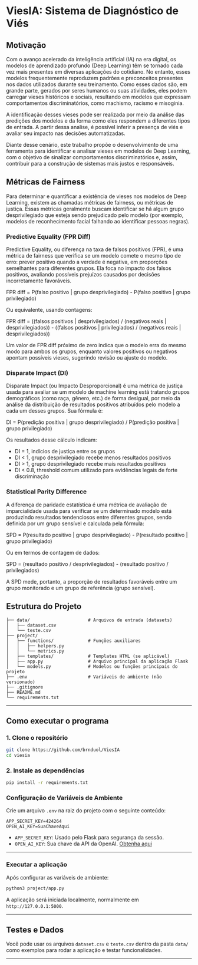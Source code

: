 # ViesIA: Sistema de Diagnóstico de Viés

## Motivação
Com o avanço acelerado da inteligência artificial (IA) na era digital, os modelos de aprendizado profundo (Deep Learning) têm se tornado cada vez mais presentes em diversas aplicações do cotidiano. No entanto, esses modelos frequentemente reproduzem padrões e preconceitos presentes nos dados utilizados durante seu treinamento. Como esses dados são, em grande parte, gerados por seres humanos ou suas atividades, eles podem carregar vieses históricos e sociais, resultando em modelos que expressam comportamentos discriminatórios, como machismo, racismo e misoginia.

A identificação desses vieses pode ser realizada por meio da análise das predições dos modelos e da forma como eles respondem a diferentes tipos de entrada. A partir dessa analise, é possível inferir a presença de viés e avaliar seu impacto nas decisões automatizadas.

Diante desse cenário, este trabalho propõe o desenvolvimento de uma ferramenta para identificar e analisar vieses em modelos de Deep Learning, com o objetivo de sinalizar comportamentos discriminatórios e, assim, contribuir para a construção de sistemas mais justos e responsáveis.

## Métricas de Fairness
Para determinar e quantificar a existência de vieses nos modelos de Deep Learning, existem as chamadas métricas de fairness, ou métricas de justiça. Essas métricas geralmente buscam identificar se há algum grupo desprivilegiado que esteja sendo prejudicado pelo modelo (por exemplo, modelos de reconhecimento facial falhando ao identificar pessoas negras).

### Predictive Equality (FPR Diff)
Predictive Equality, ou diferença na taxa de falsos positivos (FPR), é uma métrica de fairness que verifica se um modelo comete o mesmo tipo de erro: prever positivo quando a verdade é negativa, em proporções semelhantes para diferentes grupos. Ela foca no impacto dos falsos positivos, avaliando possíveis prejuízos causados por decisões incorretamente favoráveis.

FPR diff = P(falso positivo | grupo desprivilegiado) - P(falso positivo | grupo privilegiado)

Ou equivalente, usando contagens:

FPR diff = ((falsos positivos | desprivilegiados) / (negativos reais | desprivilegiados)) - ((falsos positivos | privilegiados) / (negativos reais | desprivilegiados))

Um valor de FPR diff próximo de zero indica que o modelo erra do mesmo modo para ambos os grupos, enquanto valores positivos ou negativos apontam possíveis vieses, sugerindo revisão ou ajuste do modelo.

### Disparate Impact (DI)
Disparate Impact (ou Impacto Desproporcional) é uma métrica de justiça usada para avaliar se um modelo de machine learning está tratando grupos demográficos (como raça, gênero, etc.) de forma desigual, por meio da análise da distribuição de resultados positivos atribuídos pelo modelo a cada um desses grupos. Sua fórmula é:

DI = P(predição positiva | grupo desprivilegiado) / P(predição positiva | grupo privilegiado)

Os resultados desse cálculo indicam:
- DI = 1, indícios de justiça entre os grupos
- DI < 1, grupo desprivilegiado recebe menos resultados positivos
- DI > 1, grupo desprivilegiado recebe mais resultados positivos
- DI < 0.8, threshold comum utilizado para evidências legais de forte discriminação

### Statistical Parity Difference
A diferença de paridade estatística é uma métrica de avaliação de imparcialidade usada para verificar se um determinado modelo está produzindo resultados tendenciosos entre diferentes grupos, sendo definida por um grupo sensível e calculada pela fórmula:

SPD = P(resultado positivo | grupo desprivilegiado) - P(resultado positivo | grupo privilegiado)

Ou em termos de contagem de dados:

SPD = (resultado positivo / desprivilegiados) - (resultado positivo / privilegiados)

A SPD mede, portanto, a proporção de resultados favoráveis entre um grupo monitorado e um grupo de referência (grupo sensível).

## Estrutura do Projeto

```
├── data/                      # Arquivos de entrada (datasets)
│   ├── dataset.csv
│   └── teste.csv
├── project/
│   ├── functions/             # Funções auxiliares
│   │   ├── helpers.py
│   │   └── metrics.py
│   ├── templates/             # Templates HTML (se aplicável)
│   ├── app.py                 # Arquivo principal da aplicação Flask
│   └── models.py              # Modelos ou funções principais do projeto
├── .env                       # Variáveis de ambiente (não versionado)
├── .gitignore
├── README.md
└── requirements.txt
```

---


## Como executar o programa

### 1. Clone o repositório

```bash
git clone https://github.com/brnduol/ViesIA
cd viesia
```

### 2. Instale as dependências

```bash
pip install -r requirements.txt
```


### Configuração de Variáveis de Ambiente

Crie um arquivo `.env` na raiz do projeto com o seguinte conteúdo:

```env
APP_SECRET_KEY=424264
OPEN_AI_KEY=SuaChaveAqui
```

* `APP_SECRET_KEY`: Usado pelo Flask para segurança da sessão.
* `OPEN_AI_KEY`: Sua chave da API da OpenAI. [Obtenha aqui](https://platform.openai.com/account/api-keys)

---

### Executar a aplicação

Após configurar as variáveis de ambiente:

```bash
python3 project/app.py
```

A aplicação será iniciada localmente, normalmente em `http://127.0.0.1:5000`.

---

## Testes e Dados

Você pode usar os arquivos `dataset.csv` e `teste.csv` dentro da pasta `data/` como exemplos para rodar a aplicação e testar funcionalidades.

---
